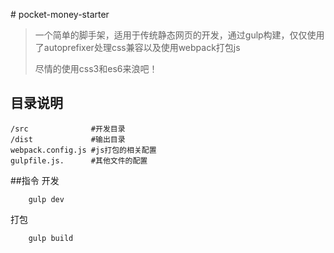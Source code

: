 # pocket-money-starter

> 一个简单的脚手架，适用于传统静态网页的开发，通过gulp构建，仅仅使用了autoprefixer处理css兼容以及使用webpack打包js
> 
> 尽情的使用css3和es6来浪吧！

## 目录说明

```
/src              #开发目录
/dist             #输出目录
webpack.config.js #js打包的相关配置
gulpfile.js.      #其他文件的配置
```


##指令
开发

		gulp dev

打包

		gulp build

